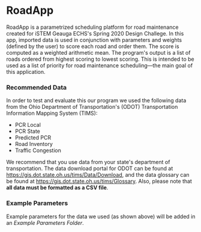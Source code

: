 # RoadApp
RoadApp is a parametrized scheduling platform for road maintenance created for iSTEM Geauga ECHS's Spring 2020 Design Challege. In this app, imported data is used in conjunction with parameters and weights (defined by the user) to score each road and order them. The score is computed as a weighted arithmetic mean. The program's output is a list of roads ordered from highest scoring to lowest scoring. This is intended to be used as a list of priority for road maintenance scheduling&mdash;the main goal of this application.

### Recommended Data
In order to test and evaluate this our program we used the following data from the Ohio Department of Transportation's (ODOT) Transportation Information Mapping System (TIMS):

* PCR Local
* PCR State
* Predicted PCR
* Road Inventory
* Traffic Congestion

We recommend that you use data from your state's department of transportation. The data download portal for ODOT can be found at <https://gis.dot.state.oh.us/tims/Data/Download>, and the data glossary can be found at <https://gis.dot.state.oh.us/tims/Glossary>. Also, please note that **all data must be formatted as a CSV file**.

### Example Parameters
Example parameters for the data we used (as shown above) will be added in an *Example Parameters Folder*.